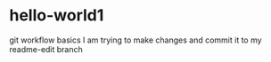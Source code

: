 # hello-world1
git workflow basics
I am trying to make changes and commit it to my readme-edit branch
